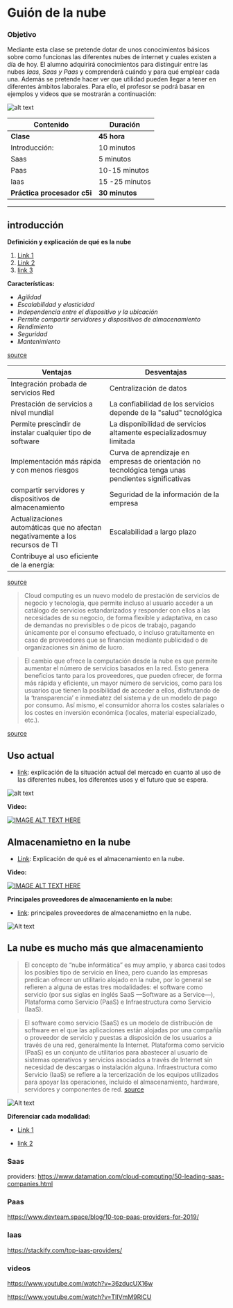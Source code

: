 # Guión de la nube

### Objetivo

Mediante esta clase se pretende dotar de unos conocimientos básicos sobre como funcionas las diferentes nubes de internet y cuales existen a día de hoy. El alumno adquirirá conocimientos para distinguir entre las nubes *Iaas, Saas y Paas* y comprenderá cuándo y para qué emplear cada una. Además se pretende hacer ver que utilidad pueden llegar a tener en diferentes ámbitos laborales. Para ello, el profesor se podrá basar en ejemplos y videos que se mostrarán a continuación:


![alt text](la_nube_intro.jpg)

| Contenido | Duración |
| ----- | ----- |
| **Clase** | **45 hora** |
| Introducción: | 10 minutos |
|	Saas | 5 minutos |
|	Paas | 10-15 minutos |
| Iaas | 15 -25 minutos |
| **Práctica procesador c5i** | **30 minutos** |

***

## introducción

**Definición y explicación de qué es la nube**

1. [Link 1](http://diccionario.raing.es/es/lema/computaci%C3%B3n-en-la-nube)
2. [Link 2]()
3. [link 3](https://es.wikipedia.org/wiki/Computaci%C3%B3n_en_la_nube)


**Características:**

+ *Agilidad*
+ *Escalabilidad y elasticidad*
+ *Independencia entre el dispositivo y la ubicación*
+ *Permite compartir servidores y dispositivos de almacenamiento*
+ *Rendimiento*
+ *Seguridad*
+ *Mantenimiento*

[source](https://es.wikipedia.org/wiki/Computaci%C3%B3n_en_la_nube)

| **Ventajas** | **Desventajas** |
| ----- | ----- |
|  Integración probada de servicios Red |  Centralización de datos  |
| Prestación de servicios a nivel mundial | La confiabilidad de los servicios depende de la "salud" tecnológica |
|	Permite prescindir de instalar cualquier tipo de software  | La disponibilidad de servicios altamente especializadosmuy limitada |
|	Implementación más rápida y con menos riesgos | Curva de aprendizaje en empresas de orientación no tecnológica tenga unas pendientes significativas |
| compartir servidores y dispositivos de almacenamiento | Seguridad de la información de la empresa  |
| Actualizaciones automáticas que no afectan negativamente a los recursos de TI | Escalabilidad a largo plazo |
| Contribuye al uso eficiente de la energía: |  |

[source](https://es.wikipedia.org/wiki/Computaci%C3%B3n_en_la_nube)


> Cloud computing es un nuevo modelo de prestación de servicios de negocio y tecnología, que permite incluso al usuario acceder a un catálogo de servicios estandarizados y responder con ellos a las necesidades de su negocio, de forma flexible y adaptativa, en caso de demandas no previsibles o de picos de trabajo, pagando únicamente por el consumo efectuado, o incluso gratuitamente en caso de proveedores que se financian mediante publicidad o de organizaciones sin ánimo de lucro.

>El cambio que ofrece la computación desde la nube es que permite aumentar el número de servicios basados en la red. Esto genera beneficios tanto para los proveedores, que pueden ofrecer, de forma más rápida y eficiente, un mayor número de servicios, como para los usuarios que tienen la posibilidad de acceder a ellos, disfrutando de la ‘transparencia’ e inmediatez del sistema y de un modelo de pago por consumo. Así mismo, el consumidor ahorra los costes salariales o los costes en inversión económica (locales, material especializado, etc.).

[source](https://es.wikipedia.org/wiki/Computaci%C3%B3n_en_la_nube)

## Uso actual

+ [link](https://www.zdnet.com/article/top-cloud-providers-2018-how-aws-microsoft-google-ibm-oracle-alibaba-stack-up/): explicación de la situación actual del mercado en cuanto al uso de las diferentes nubes, los diferentes usos y el futuro que se espera.

![alt text](usos_de_nubes.png)

**Video:** 

[![IMAGE ALT TEXT HERE](Estado_Actual.PNG)](https://www.zdnet.com/article/top-cloud-providers-2018-how-aws-microsoft-google-ibm-oracle-alibaba-stack-up/)

## Almacenamietno en la nube

+ [Link](https://es.wikipedia.org/wiki/Almacenamiento_en_nube): Explicación de qué es el almacenamiento en la nube.

**Video:** 

[![IMAGE ALT TEXT HERE](video_almacenamiento_en_la_nube.PNG)](https://www.youtube.com/watch?v=3nFZj3bB9g8)

**Principales proveedores de almacenamiento en la nube:** 
+ [link](https://www.paredro.com/10sitios-almacenamiento-en-la-nube-guarda-respalda-tus-archivos/): principales proveedores de almacenamietno en la nube.

![Alt text](almacenamiento_nube_Proveedores.jpg)


## La nube es mucho más que almacenamiento 

>El concepto de “nube informática” es muy amplio, y abarca casi todos los posibles tipo de servicio en línea, pero cuando las empresas predican ofrecer un utilitario alojado en la nube, por lo general se refieren a alguna de estas tres modalidades: el software como servicio (por sus siglas en inglés SaaS —Software as a Service—), Plataforma como Servicio (PaaS) e Infraestructura como Servicio (IaaS).

>El software como servicio (SaaS) es un modelo de distribución de software en el que las aplicaciones están alojadas por una compañía o proveedor de servicio y puestas a disposición de los usuarios a través de una red, generalmente la Internet. Plataforma como servicio (PaaS) es un conjunto de utilitarios para abastecer al usuario de sistemas operativos y servicios asociados a través de Internet sin necesidad de descargas o instalación alguna. Infraestructura como Servicio (IaaS) se refiere a la tercerización de los equipos utilizados para apoyar las operaciones, incluido el almacenamiento, hardware, servidores y componentes de red.
[source](https://es.wikipedia.org/wiki/Computaci%C3%B3n_en_la_nube)

![Alt text](Piramide%20Saas_Isaas_Paas.PNG)

**Diferenciar cada modalidad:**

+ [Link 1](https://www.genbeta.com/desarrollo/entendiendo-la-nube-el-significado-de-saas-paas-y-iaas)

+ [link 2](https://www.ibm.com/es-es/cloud/learn/iaas-paas-saas)


### Saas

providers: https://www.datamation.com/cloud-computing/50-leading-saas-companies.html

### Paas

https://www.devteam.space/blog/10-top-paas-providers-for-2019/


### Iaas

https://stackify.com/top-iaas-providers/

### videos

https://www.youtube.com/watch?v=36zducUX16w

https://www.youtube.com/watch?v=TIIVmM9RlCU
